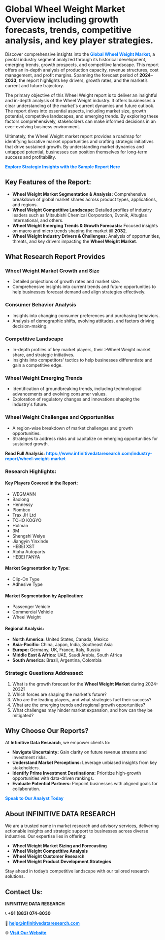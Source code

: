 <h1>Global Wheel Weight Market Overview including growth forecasts, trends, competitive analysis, and key player strategies.</h1>
<p>
Discover comprehensive insights into the 
<a href="https://www.infinitivedataresearch.com/industry-report/wheel-weight-market" rel="dofollow" style="color: #007BFF; text-decoration: none;"><strong>Global Wheel Weight Market</strong></a>, a pivotal industry segment analyzed through its historical development, emerging trends, growth prospects, and competitive landscape. This report offers an in-depth analysis of production capacity, revenue structures, cost management, and profit margins. Spanning the forecast period of <strong>2024–2033</strong>, the report highlights key drivers, growth rates, and the market’s current and future trajectory.
</p>
<p>
The primary objective of this Wheel Weight report is to deliver an insightful and in-depth analysis of the Wheel Weight industry. It offers businesses a clear understanding of the market's current dynamics and future outlook. The report dives into essential aspects, including market size, growth potential, competitive landscapes, and emerging trends. By exploring these factors comprehensively, stakeholders can make informed decisions in an ever-evolving business environment.
</p>
<p>
Ultimately, the Wheel Weight market report provides a roadmap for identifying lucrative market opportunities and crafting strategic initiatives that drive sustained growth. By understanding market dynamics and untapped potential, businesses can position themselves for long-term success and profitability.
</p>
<p>
<a href="https://www.infinitivedataresearch.com/request-sample/reportId=110790" style="color: #007BFF; text-decoration: none;"><strong>Explore Strategic Insights with the Sample Report Here</strong></a>
</p>

<h2>Key Features of the Report:</h2>
<ul>
<li><strong>Wheel Weight Market Segmentation & Analysis:</strong> Comprehensive breakdown of global market shares across product types, applications, and regions.</li>
<li><strong>Wheel Weight Competitive Landscape:</strong> Detailed profiles of industry leaders such as Mitsubishi Chemical Corporation, Evonik, Altuglas International, and others.</li>
<li><strong>Wheel Weight Emerging Trends & Growth Forecasts:</strong> Focused insights on macro and micro trends shaping the market till <strong>2032</strong>.</li>
<li><strong>Wheel Weight Industry Drivers & Challenges:</strong> Analysis of opportunities, threats, and key drivers impacting the <strong>Wheel Weight Market</strong>.</li>
</ul>

<h2>What Research Report Provides</h2>
<h3>Wheel Weight Market Growth and Size</h3>
<ul>
<li>Detailed projections of growth rates and market size.</li>
<li>Comprehensive insights into current trends and future opportunities to help businesses forecast demand and align strategies effectively.</li>
</ul>

<h3>Consumer Behavior Analysis</h3>
<ul>
<li>Insights into changing consumer preferences and purchasing behaviors.</li>
<li>Analysis of demographic shifts, evolving attitudes, and factors driving decision-making.</li>
</ul>

<h3>Competitive Landscape</h3>
<ul>
<li>In-depth profiles of key market players, their >Wheel Weight market share, and strategic initiatives.</li>
<li>Insights into competitors' tactics to help businesses differentiate and gain a competitive edge.</li>
</ul>

<h3>Wheel Weight Emerging Trends</h3>
<ul>
<li>Identification of groundbreaking trends, including technological advancements and evolving consumer values.</li>
<li>Exploration of regulatory changes and innovations shaping the industry's future.</li>
</ul>

<h3>Wheel Weight Challenges and Opportunities</h3>
<ul>
<li>A region-wise breakdown of market challenges and growth opportunities.</li>
<li>Strategies to address risks and capitalize on emerging opportunities for sustained growth.</li>
</ul>
<p><strong>Read Full Analysis:</strong> <a href="https://www.infinitivedataresearch.com/industry-report/wheel-weight-market" rel="dofollow" style="color: #007BFF; text-decoration: none;"><strong>https://www.infinitivedataresearch.com/industry-report/wheel-weight-market</strong></a></p>
<h3>Research Highlights:</h3>
<h4>Key Players Covered in the Report:</h4>
<ul><li>WEGMANN</li><li>Baolong</li><li>Hennessy</li><li>Plombco</li><li>Trax JH Ltd</li><li>TOHO KOGYO</li><li>Holman</li><li>3M</li><li>Shengshi Weiye</li><li>Jiangyin Yinxinde</li><li>HEBEI XST</li><li>Alpha Autoparts</li><li>HEBEI FANYA</li></ul>
<h4>Market Segmentation by Type:</h4>
<ul><li>Clip-On Type</li><li>Adhesive Type</li></ul>
<h4>Market Segmentation by Application:</h4>
<ul><li>Passenger Vehicle</li><li>Commercial Vehicle</li><li>Wheel Weight</li></ul>

<h4>Regional Analysis:</h4>
<ul>
<li><strong>North America:</strong> United States, Canada, Mexico</li>
<li><strong>Asia-Pacific:</strong> China, Japan, India, Southeast Asia</li>
<li><strong>Europe:</strong> Germany, UK, France, Italy, Russia</li>
<li><strong>Middle East & Africa:</strong> UAE, Saudi Arabia, South Africa</li>
<li><strong>South America:</strong> Brazil, Argentina, Colombia</li>
</ul>

<h3>Strategic Questions Addressed:</h3>
<ol>
<li>What is the growth forecast for the <strong>Wheel Weight Market</strong> during 2024–2032?</li>
<li>Which forces are shaping the market's future?</li>
<li>Who are the leading players, and what strategies fuel their success?</li>
<li>What are the emerging trends and regional growth opportunities?</li>
<li>What challenges may hinder market expansion, and how can they be mitigated?</li>
</ol>

<h2>Why Choose Our Reports?</h2>
<p>At <strong>Infinitive Data Research</strong>, we empower clients to:</p>
<ul>
<li><strong>Navigate Uncertainty:</strong> Gain clarity on future revenue streams and investment risks.</li>
<li><strong>Understand Market Perceptions:</strong> Leverage unbiased insights from key stakeholders.</li>
<li><strong>Identify Prime Investment Destinations:</strong> Prioritize high-growth opportunities with data-driven rankings.</li>
<li><strong>Evaluate Potential Partners:</strong> Pinpoint businesses with aligned goals for collaboration.</li>
</ul>
<p><a href="https://www.infinitivedataresearch.com/industry-report/wheel-weight-market" rel="dofollow" style="color: #007BFF; text-decoration: none;"><strong>Speak to Our Analyst Today</strong></a></p>

<h2>About INFINITIVE DATA RESEARCH</h2>
<p>We are a trusted name in market research and advisory services, delivering actionable insights and strategic support to businesses across diverse industries. Our expertise lies in offering:</p>
<ul>
<li><strong>Wheel Weight Market Sizing and Forecasting</strong></li>
<li><strong>Wheel Weight Competitive Analysis</strong></li>
<li><strong>Wheel Weight Customer Research</strong></li>
<li><strong>Wheel Weight Product Development Strategies</strong></li>
</ul>
<p>Stay ahead in today’s competitive landscape with our tailored research solutions.</p>

<h2>Contact Us:</h2>
<p><strong>INFINITIVE DATA RESEARCH</strong></p>
<p>📞 <strong>+91 (883) 074-8030</strong></p>
<p>📧 <strong><a href="mailto:help@infinitivedataresearch.com" style="color: #007BFF;">help@infinitivedataresearch.com</a></strong></p>
<p>🌐 <strong><a href="https://www.infinitivedataresearch.com" rel="dofollow" style="color: #007BFF;">Visit Our Website</a></strong></p>